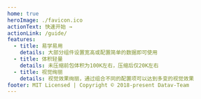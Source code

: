 ```yaml
---
home: true
heroImage: ./favicon.ico
actionText: 快速开始 →
actionLink: /guide/
features:
  - title: 易学易用
    details: 大部分组件设置宽高或配置简单的数据即可使用
  - title: 体积轻量
    details: 未压缩前包体积为100K左右，压缩后仅20K左右
  - title: 视觉绚丽
    details: 视觉效果绚丽，通过组合不同的配置项可以达到多变的视觉效果
footer: MIT Licensed | Copyright © 2018-present Datav-Team
---
```

